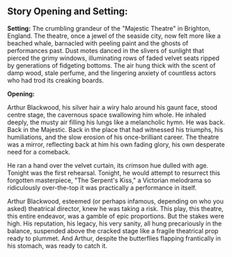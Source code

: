 ## Story Opening and Setting:

**Setting:** The crumbling grandeur of the "Majestic Theatre" in Brighton, England. The theatre, once a jewel of the seaside city, now felt more like a beached whale, barnacled with peeling paint and the ghosts of performances past. Dust motes danced in the slivers of sunlight that pierced the grimy windows, illuminating rows of faded velvet seats ripped by generations of fidgeting bottoms. The air hung thick with the scent of damp wood, stale perfume, and the lingering anxiety of countless actors who had trod its creaking boards.

**Opening:**

Arthur Blackwood, his silver hair a wiry halo around his gaunt face, stood centre stage, the cavernous space swallowing him whole. He inhaled deeply, the musty air filling his lungs like a melancholic hymn. He was back. Back in the Majestic. Back in the place that had witnessed his triumphs, his humiliations, and the slow erosion of his once-brilliant career. The theatre was a mirror, reflecting back at him his own fading glory, his own desperate need for a comeback.

He ran a hand over the velvet curtain, its crimson hue dulled with age. Tonight was the first rehearsal. Tonight, he would attempt to resurrect this forgotten masterpiece, "The Serpent's Kiss," a Victorian melodrama so ridiculously over-the-top it was practically a performance in itself.

Arthur Blackwood, esteemed (or perhaps infamous, depending on who you asked) theatrical director, knew he was taking a risk. This play, this theatre, this entire endeavor, was a gamble of epic proportions. But the stakes were high. His reputation, his legacy, his very sanity, all hung precariously in the balance, suspended above the cracked stage like a fragile theatrical prop ready to plummet. And Arthur, despite the butterflies flapping frantically in his stomach, was ready to catch it.
